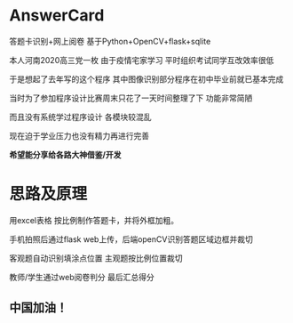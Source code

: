 # AnswerCard

答题卡识别+网上阅卷 基于Python+OpenCV+flask+sqlite


本人河南2020高三党一枚 由于疫情宅家学习 平时组织考试同学互改效率很低

于是想起了去年写的这个程序 其中图像识别部分程序在初中毕业前就已基本完成

当时为了参加程序设计比赛周末只花了一天时间整理了下 功能非常简陋

而且没有系统学过程序设计 各模块较混乱

现在迫于学业压力也没有精力再进行完善

**希望能分享给各路大神借鉴/开发**

# 思路及原理
用excel表格 按比例制作答题卡，并将外框加粗。

手机拍照后通过flask web上传，后端openCV识别答题区域边框并裁切

客观题自动识别填涂点位置 主观题按比例位置裁切

教师/学生通过web阅卷判分 最后汇总得分

## 中国加油！
